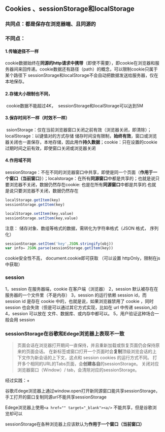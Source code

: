 ## Cookies 、sessionStorage和localStorage
### 共同点：都是保存在浏览器端、且同源的
### 不同点：
####  1.传输途径不一样
   cookie数据始终在**同源的http请求中携带**（即使不需要），即cookie在浏览器和服务器间来回传递。
​    cookie数据还有路径（path）的概念，可以限制cookie只属于某个路径下
​    sessionStorage和localStorage不会自动把数据发送给服务器，仅在本地保存。

#### 2.存储大小限制也不同，
​    cookie数据不能超过4K，
​    sessionStorage和localStorage可以达到5M

#### 3.保存时间不一样（时效不一样）
​    ssionStorage：仅在当前浏览器窗口关闭之前有效（浏览器关闭，即清除）；
​    localStorage：以键值对的方式存储 储存时间没有限制，**始终有效**，窗口或浏览器关闭也一直保存，本地存储，因此用作**持久数据**；
​    cookie：只在设置的cookie过期时间之前有效，即使窗口关闭或浏览器关闭

#### 4.作用域不同
​    sessionStorage：不在不同的浏览器窗口中共享，即使是同一个页面（**作用于一个窗口（当前窗口）**）；
​    localstorage：在所有**同源窗口**中都是共享的；也就是说只要浏览器不关闭，数据仍然存在
​    cookie: 也是在所有**同源窗口**中都是共享的.也就是说只要浏览器不关闭，数据仍然存在

```js
localStorage.getItem(key)
sessionStorage.getItem(key)
```

```js
localStorage.setItem(key,value)
sessionStorage.setItem(key,value)
```

注意： 储存对象、数组等格式的数据，需转化为字符串格式（JSON 格式， 序列化）

```js
sessionStorage.setItem('key',JSON.stringify(obj))
var info= JSON.parse(sessionStorage.getItem(key))
```





 cookie安全性不高， document.cookie即可获取  （可以设置 httpOnly，限制在js 中获取）

### session

 1，session 在服务器端，cookie 在客户端（浏览器）
 2，session 默认被存在在服务器的一个文件里（不是内存）
 3，session 的运行依赖 session id，而 session id 是存在 cookie 中的，也就是说，如果浏览器禁用了 cookie ，同时 session 也会失效（但是可以通过其它方式实现，比如在 url 中传递 session_id）
 4，session 可以放在 文件、数据库、或内存中都可以。
 5，用户验证这种场合一般会用 session 



### sessionStorage在谷歌和Edege浏览器上表现不一致

> 页面会话在浏览器打开期间一直保持，并且重新加载或恢复页面仍会保持原来的页面会话。
> 在新标签或窗口打开一个页面时会**复制**顶级浏览会话的上下文作为新会话的上下文，这点和 session cookies 的运行方式不同。
> 打开多个相同的URL的Tabs页面，会**创建各自**的sessionStorage。
> 关闭对应浏览器窗口（Window）/ tab，会清除对应的sessionStorage。

经过实践：+

谷歌/Edege浏览器上通过window.open打开新同源窗口能共享sessionStorage，手工打开的窗口复制同源url不能共享sessionStorage

Edege浏览器上使用`<a href="" target="_blank"><a/>` 不能共享，但是谷歌浏览却可以

sessionStorage在各种浏览器上应该默认为**作用于一个窗口（当前窗口）**

